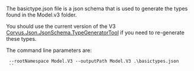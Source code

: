 The basictype.json file is a json schema that is used to generate the types found in the Model.v3 folder.

You should use the current version of the V3 [Corvus.Json.JsonSchema.TypeGeneratorTool](https://www.nuget.org/packages/Corvus.Json.JsonSchema.TypeGeneratorTool)
if you need to re-generate these types.

The command line parameters are:

```
 --rootNamespace Model.V3 --outputPath Model.V3 .\basictypes.json
 ``